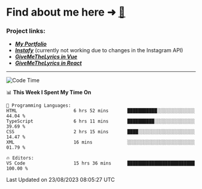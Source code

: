 # Find about me here ➜ [🧑](https://pauabella.dev)

### Project links:
- ***[My Portfolio](https://pauabella.dev)***
- ***[Instafy](https://instafy.me)*** (currently not working due to changes in the Instagram API)
- ***[GiveMeTheLyrics in Vue](https://lyrics.pauabella.dev)***
- ***[GiveMeTheLyrics in React](https://pauabella.dev/GiveMeTheLyrics)***

---
<!--START_SECTION:waka-->
![Code Time](http://img.shields.io/badge/Code%20Time-2%2C375%20hrs%205%20mins-blue)

📊 **This Week I Spent My Time On** 

```text
💬 Programming Languages: 
HTML                     6 hrs 52 mins       ███████████░░░░░░░░░░░░░░   44.04 % 
TypeScript               6 hrs 11 mins       ██████████░░░░░░░░░░░░░░░   39.69 % 
CSS                      2 hrs 15 mins       ████░░░░░░░░░░░░░░░░░░░░░   14.47 % 
XML                      16 mins             ░░░░░░░░░░░░░░░░░░░░░░░░░   01.79 % 

🔥 Editors: 
VS Code                  15 hrs 36 mins      █████████████████████████   100.00 % 
```


 Last Updated on 23/08/2023 08:05:27 UTC
<!--END_SECTION:waka-->
